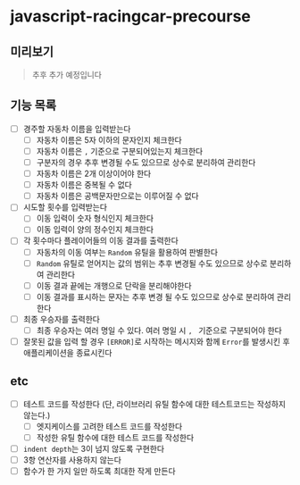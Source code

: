 # javascript-racingcar-precourse

## 미리보기

> 추후 추가 예정입니다

## 기능 목록

- [ ] 경주할 자동차 이름을 입력받는다
  - [ ] 자동차 이름은 5자 이하의 문자인지 체크한다
  - [ ] 자동차 이름은 `,` 기준으로 구분되어있는지 체크한다
  - [ ] 구분자의 경우 추후 변경될 수도 있으므로 상수로 분리하여 관리한다
  - [ ] 자동차 이름은 2개 이상이어야 한다
  - [ ] 자동차 이름은 중복될 수 없다
  - [ ] 자동차 이름은 공백문자만으로는 이루어질 수 없다
- [ ] 시도할 횟수를 입력받는다
  - [ ] 이동 입력이 숫자 형식인지 체크한다
  - [ ] 이동 입력이 양의 정수인지 체크한다
- [ ] 각 횟수마다 플레이어들의 이동 결과를 출력한다
  - [ ] 자동차의 이동 여부는 `Random` 유틸을 활용하여 판별한다
  - [ ] `Random` 유틸로 얻어지는 값의 범위는 추후 변경될 수도 있으므로 상수로 분리하여 관리한다
  - [ ] 이동 결과 끝에는 개행으로 단락을 분리해야한다
  - [ ] 이동 결과를 표시하는 문자는 추후 변경 될 수도 있으므로 상수로 분리하여 관리한다
- [ ] 최종 우승자를 출력한다
  - [ ] 최종 우승자는 여러 명일 수 있다. 여러 명일 시 `, ` 기준으로 구분되어야 한다
- [ ] 잘못된 값을 입력 할 경우 `[ERROR]`로 시작하는 메시지와 함께 `Error`를 발생시킨 후 애플리케이션을 종료시킨다

## etc

- [ ] 테스트 코드를 작성한다 (단, 라이브러리 유틸 함수에 대한 테스트코드는 작성하지 않는다.)
  - [ ] 엣지케이스를 고려한 테스트 코드를 작성한다
  - [ ] 작성한 유틸 함수에 대한 테스트 코드를 작성한다
- [ ] `indent depth`는 3이 넘지 않도록 구현한다
- [ ] 3항 연산자를 사용하지 않는다
- [ ] 함수가 한 가지 일만 하도록 최대한 작게 만든다

